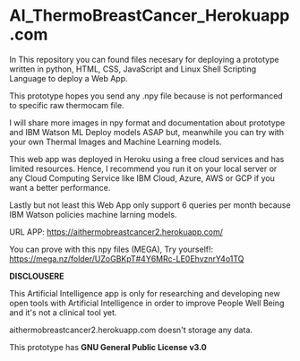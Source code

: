 # AI_ThermoBreastCancer_Herokuapp.com

In This repository you can found files necesary for deploying a prototype written in python, HTML, CSS, JavaScript and Linux Shell Scripting Language to deploy a Web App.

This prototype hopes you send any .npy file because is not performanced to specific raw thermocam file.

I will share more images in npy format and documentation about prototype and IBM Watson ML Deploy models ASAP but, meanwhile you can try with your own Thermal Images and Machine Learning models.

This web app was deployed in Heroku using a free cloud services and has limited resources. Hence, I recommend you run it on your local server or any Cloud Computing Service like IBM Cloud, Azure, AWS or GCP if you want a better performance.

Lastly but not least this Web App only support 6 queries per month because IBM Watson policies machine larning models.

URL APP: https://aithermobreastcancer2.herokuapp.com/

You can prove with this npy files (MEGA), Try yourself!: https://mega.nz/folder/UZoGBKpT#4Y6MRc-LE0EhvznrY4o1TQ 

**DISCLOUSERE**

This Artificial Intelligence app is only for researching and developing new open tools with Artificial Intelligence in order to improve People Well Being and it's not a clinical tool yet.

aithermobreastcancer2.herokuapp.com doesn't storage any data.

This prototype has **GNU General Public License v3.0**
